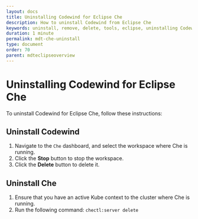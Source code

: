 ```yaml
---
layout: docs
title: Uninstalling Codewind for Eclipse Che
description: How to uninstall Codewind from Eclipse Che
keywords: uninstall, remove, delete, tools, eclipse, uninstalling Codewind for Eclipse Che, restart Eclipse
duration: 1 minute
permalink: mdt-che-uninstall
type: document
order: 70
parent: mdteclipseoverview
---
```


# Uninstalling Codewind for Eclipse Che

To uninstall Codewind for Eclipse Che, follow these instructions:

## Uninstall Codewind
1. Navigate to the `Che` dashboard, and select the workspace where Che is running. 
3. Click the **Stop** button to stop the workspace. 
3. Click the **Delete** button to delete it. 

## Uninstall Che
1. Ensure that you have an active Kube context to the cluster where Che is running.
2. Run the following command: `chectl:server delete`
